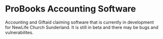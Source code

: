 # ProBooks Accounting Software

Accounting and Giftaid claiming software that is currently in development for NewLife Church Sunderland. It is still in beta and there may be bugs and vulnerabilites.
